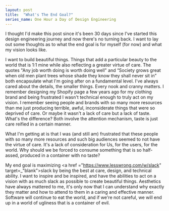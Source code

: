 ```yaml
---
layout: post
title:  "What's The End Goal?"
series_name: One Hour a Day of Design Engineering
---
```

I thought I'd make this post since it's been 30 days since I've started this design engineering journey and now there's no turning back. I want to lay out some thoughts as to what the end goal is for myself (for now) and what my vision looks like.   

I want to build beautiful things. Things that add a particular beauty to the world that is 1:1 mine while also reflecting a greater virtue of care. The quotes "Any job worth doing is worth doing well" and  “Society grows great when old men plant trees whose shade they know they shall never sit in” both encapsulate what I'm going after on a fundamental level. I've always cared about the details, the smaller things. Every nook and cranny matters. I remember designing my Shopify page a few years ago for my clothing brand and being frustrated I wasn't technical enough to truly act on my vision. I remember seeing people and brands with so many more resources than me just producing terrible, awful, inconsiderate things that were so deprived of care. Or maybe it wasn't a lack of care but a lack of taste. What's the difference? Both involve the attention mechanism, taste is just care reified in a certain manner. 

What I'm getting at is that I was (and still am) frustrated that these people with so many more resources and such big audiences seemed to not have the virtue of care. It's a lack of consideration for Us, for the users, for the world. Why should we be forced to consume something that is so half-assed, produced in a container with no taste? 

My end goal is maximizing <a href ="https://www.lesswrong.com/w/slack" target=_"blank">slack</a> by being the best at care, design, and technical ability. I want to inspire and be inspired, and have the abilities to act on a vision with as much slack as possible to create beautiful things. Aesthetics have always mattered to me, it's only now that I can understand why exactly they matter and how to attend to them in a caring and effective manner. Software will continue to eat the world, and if we're not careful, we will end up in a world of ugliness that is a container of evil. 
